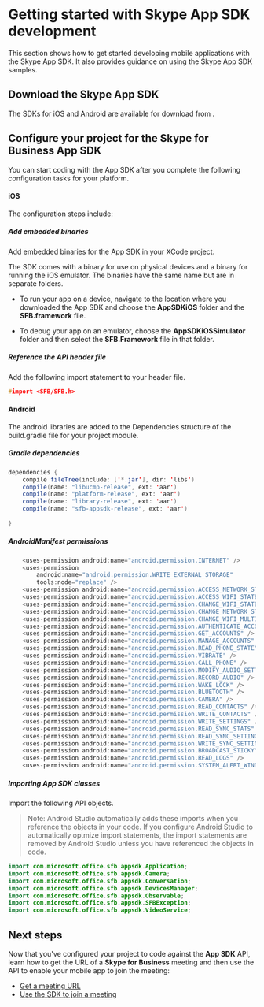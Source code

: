 # Getting started with Skype App SDK development 

This section shows how to get started developing mobile applications with the Skype App SDK. It also provides guidance on using the Skype App SDK samples.

## Download the Skype App SDK

The SDKs for iOS and Android are available for download from []().

<!--- Can add back comment on structure of download, once Dev made final decision on this.  -->
 
<!--- Split instructions at this point.  1. Run sample app (still needs meeting URL).  2.  Add SDK to your own app.  Also split by platform too?   -->


## Configure your project for the Skype for Business App SDK

You can start coding with the App SDK after you complete the following configuration tasks for your platform.

#### iOS

The configuration steps include:

##### Add embedded binaries

Add embedded binaries for the App SDK in your XCode project.

<!--- Add precise Xcode instructions to do this.  I can show you on my Mac -->

The SDK comes with a binary for use on physical devices and a binary for running the iOS emulator. The binaries have the same name but are in separate folders. 

* To run your app on a device, navigate to the location where you downloaded the App SDK and choose the **AppSDKiOS** folder and the **SFB.framework** file. 

* To debug your app on an emulator, choose the **AppSDKiOSSimulator** folder and then select the **SFB.Framework** file in that folder.

##### Reference the API header file

Add the following import statement to your header file.
```cpp
#import <SFB/SFB.h>
```


#### Android
The android libraries are added to the Dependencies structure of the build.gradle file for your project module. 

##### Gradle dependencies

```java
dependencies {
    compile fileTree(include: ['*.jar'], dir: 'libs')
    compile(name: "libucmp-release", ext: 'aar')
    compile(name: "platform-release", ext: 'aar')
    compile(name: "library-release", ext: 'aar')
    compile(name: "sfb-appsdk-release", ext: 'aar')
    
}

```

##### AndroidManifest permissions

<!--- Let's discuss this. -->


```java
    <uses-permission android:name="android.permission.INTERNET" />
    <uses-permission
        android:name="android.permission.WRITE_EXTERNAL_STORAGE"
        tools:node="replace" />
    <uses-permission android:name="android.permission.ACCESS_NETWORK_STATE" />
    <uses-permission android:name="android.permission.ACCESS_WIFI_STATE" />
    <uses-permission android:name="android.permission.CHANGE_WIFI_STATE" />
    <uses-permission android:name="android.permission.CHANGE_NETWORK_STATE" />
    <uses-permission android:name="android.permission.CHANGE_WIFI_MULTICAST_STATE" />
    <uses-permission android:name="android.permission.AUTHENTICATE_ACCOUNTS" />
    <uses-permission android:name="android.permission.GET_ACCOUNTS" />
    <uses-permission android:name="android.permission.MANAGE_ACCOUNTS" />
    <uses-permission android:name="android.permission.READ_PHONE_STATE" />
    <uses-permission android:name="android.permission.VIBRATE" />
    <uses-permission android:name="android.permission.CALL_PHONE" />
    <uses-permission android:name="android.permission.MODIFY_AUDIO_SETTINGS" />
    <uses-permission android:name="android.permission.RECORD_AUDIO" />
    <uses-permission android:name="android.permission.WAKE_LOCK" />
    <uses-permission android:name="android.permission.BLUETOOTH" />
    <uses-permission android:name="android.permission.CAMERA" />
    <uses-permission android:name="android.permission.READ_CONTACTS" />
    <uses-permission android:name="android.permission.WRITE_CONTACTS" />
    <uses-permission android:name="android.permission.WRITE_SETTINGS" />
    <uses-permission android:name="android.permission.READ_SYNC_STATS" />
    <uses-permission android:name="android.permission.READ_SYNC_SETTINGS" />
    <uses-permission android:name="android.permission.WRITE_SYNC_SETTINGS" />
    <uses-permission android:name="android.permission.BROADCAST_STICKY" />
    <uses-permission android:name="android.permission.READ_LOGS" />
    <uses-permission android:name="android.permission.SYSTEM_ALERT_WINDOW" />

```

##### Importing App SDK classes

Import the following API objects. 

>Note: Android Studio automatically adds these imports when you reference the objects in your code. If you configure Android Studio to automatically optmize import statements,
the import statements are removed by Android Studio unless you have referenced the objects
in code.

```java 
import com.microsoft.office.sfb.appsdk.Application;
import com.microsoft.office.sfb.appsdk.Camera;
import com.microsoft.office.sfb.appsdk.Conversation;
import com.microsoft.office.sfb.appsdk.DevicesManager;
import com.microsoft.office.sfb.appsdk.Observable;
import com.microsoft.office.sfb.appsdk.SFBException;
import com.microsoft.office.sfb.appsdk.VideoService;
```

<!--- Let's discuss this too. -->


## Next steps
Now that you've configured your project to code against the **App SDK** API, learn how to get the URL of a **Skype for Business** meeting and then use the API to enable your mobile app to join the meeting:

* [Get a meeting URL](GetMeetingURL.md)
* [Use the SDK to join a meeting](UseHelperClass.md)
